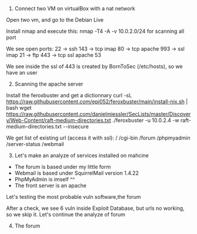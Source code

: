 1. Connect two VM on virtualBox with a nat network

Open two vm, and go to the Debian Live

Install nmap and execute this:
nmap -T4 -A -v 10.0.2.0/24
for scanning all port

We see open ports:
22 -> ssh
143 -> tcp imap
80 -> tcp apache
993 -> ssl imap
21 -> ftp
443 -> tcp ssl apache
53

We see inside the ssl of 443 is created by BornToSec (/etc/hosts), so we have an user

2. Scanning the apache server

Install the feroxbuster and get a dictionnary
curl -sL https://raw.githubusercontent.com/epi052/feroxbuster/main/install-nix.sh | bash
wget https://raw.githubusercontent.com/danielmiessler/SecLists/master/Discovery/Web-Content/raft-medium-directories.txt
./feroxbuster -u 10.0.2.4 -w raft-medium-directories.txt --insecure

We get list of existing url (access it with ssl):
/
/cgi-bin
/forum
/phpmyadmin
/server-status
/webmail

3. Let's make an analyze of services installed on mahcine

- The forum is based under my little form
- Webmail is based under SquirrelMail version 1.4.22
- PhpMyAdmin is imself ^^
- The front server is an apache

Let's testing the most probable vuln software,the forum

After a check, we see 6 vuln inside Exploit Database, but urls no working, so we skip it. Let's continue the analyze of forum

4. The forum
